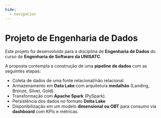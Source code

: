 ```yaml
---
hide:
  - navigation
---
```


# Projeto de Engenharia de Dados

Este projeto foi desenvolvido para a disciplina de **Engenharia de Dados** do curso de **Engenharia de Software da UNISATC**.

A proposta contempla a construção de uma **pipeline de dados** com as seguintes etapas:

- Coleta de dados de uma fonte relacional/não relacional.
- Armazenamento em **Data Lake** com arquitetura **medalhão** (Landing, Bronze, Silver, Gold).
- Transformação com **Apache Spark** (PySpark).
- Persistência dos dados no formato **Delta Lake** 
- Disponibilização em um modelo **dimensional ou OBT** para consumo via **dashboard** com KPIs e métricas.

